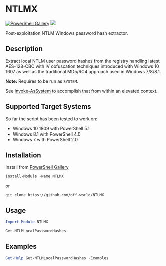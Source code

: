 # NTLMX

[![PowerShell Gallery](https://img.shields.io/powershellgallery/v/NTLMX.svg)](https://www.powershellgallery.com/packages/NTLMX) ![](https://img.shields.io/badge/supported%20windows%20versions-7%2F8%2F10-blue.svg)

Post-exploitation NTLM Windows password hash extractor.

## Description

Extract local NTLM user password hashes from the registry handling latest AES-128-CBC with IV obfuscation techniques introduced with Windows 10 1607 as well as the traditional MD5/RC4 approach used in Windows 7/8/8.1.

**Note:** Requires to be run as `SYSTEM`.

See [Invoke-AsSystem](https://github.com/off-world/ImpersonateSystem) to accomplish that from within an elevated context.

## Supported Target Systems
So far the script has been tested to work on:
-  Windows 10 1809 with PowerShell 5.1
-  Windows 8.1 with PowerShell 4.0
-  Windows 7 with PowerShell 2.0

## Installation

Install from [PowerShell Gallery](https://www.powershellgallery.com/packages/NTLMX)

```Powershell
Install-Module -Name NTLMX
```
or
```Shell
git clone https://github.com/off-world/NTLMX
```

## Usage

```Powershell
Import-Module NTLMX

Get-NTLMLocalPasswordHashes
```

## Examples

```Powershell
Get-Help Get-NTLMLocalPasswordHashes -Examples
```
